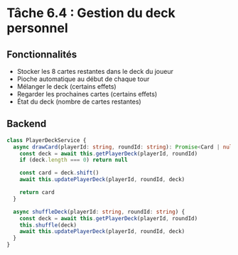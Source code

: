 # Tâche 6.4 : Gestion du deck personnel

## Fonctionnalités
- Stocker les 8 cartes restantes dans le deck du joueur
- Pioche automatique au début de chaque tour
- Mélanger le deck (certains effets)
- Regarder les prochaines cartes (certains effets)
- État du deck (nombre de cartes restantes)

## Backend
```typescript
class PlayerDeckService {
  async drawCard(playerId: string, roundId: string): Promise<Card | null> {
    const deck = await this.getPlayerDeck(playerId, roundId)
    if (deck.length === 0) return null

    const card = deck.shift()
    await this.updatePlayerDeck(playerId, roundId, deck)

    return card
  }

  async shuffleDeck(playerId: string, roundId: string) {
    const deck = await this.getPlayerDeck(playerId, roundId)
    this.shuffle(deck)
    await this.updatePlayerDeck(playerId, roundId, deck)
  }
}
```
